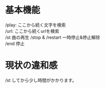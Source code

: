# 基本機能  
/play: ここから続く文字を検索  
/url: ここから続くurlを検索  
/st 曲の再生
/stop  & /restart 一時停止&停止解除  
/end 停止  
# 現状の違和感  
/st してから少し時間がかかります。  

